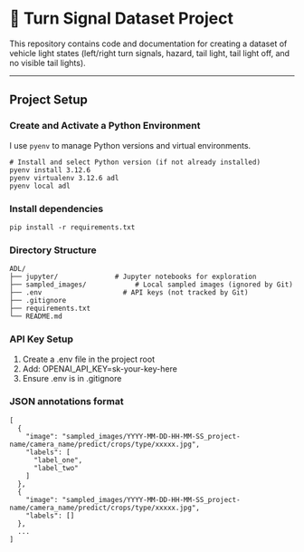 # 🚗 Turn Signal Dataset Project

This repository contains code and documentation for creating a dataset of vehicle light states (left/right turn signals, hazard, tail light, tail light off, and no visible tail lights).  

---

## Project Setup

### Create and Activate a Python Environment

I use `pyenv` to manage Python versions and virtual environments.

```
# Install and select Python version (if not already installed)
pyenv install 3.12.6
pyenv virtualenv 3.12.6 adl
pyenv local adl
```

### Install dependencies

```
pip install -r requirements.txt
```

### Directory Structure

```
ADL/
├── jupyter/              # Jupyter notebooks for exploration
├── sampled_images/            # Local sampled images (ignored by Git)
├── .env                    # API keys (not tracked by Git)
├── .gitignore
├── requirements.txt
└── README.md
```

### API Key Setup

1. Create a .env file in the project root
2. Add: OPENAI_API_KEY=sk-your-key-here
3. Ensure .env is in .gitignore 

### JSON annotations format

```
[
  {
    "image": "sampled_images/YYYY-MM-DD-HH-MM-SS_project-name/camera_name/predict/crops/type/xxxxx.jpg",
    "labels": [
      "label_one",
      "label_two"
    ]
  },
  {
    "image": "sampled_images/YYYY-MM-DD-HH-MM-SS_project-name/camera_name/predict/crops/type/xxxxx.jpg",
    "labels": []
  },
  ...
]
```
